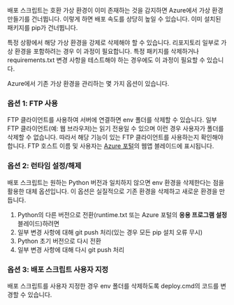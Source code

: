 배포 스크립트는 호환 가상 환경이 이미 존재하는 것을 감지하면 Azure에서 가상 환경 만들기를 건너뜁니다. 이렇게 하면 배포 속도를 상당히 높일 수 있습니다. 이미 설치된 패키지를 pip가 건너뜁니다.

특정 상황에서 해당 가상 환경을 강제로 삭제해야 할 수 있습니다. 리포지토리 일부로 가상 환경을 포함하려는 경우 이 과정이 필요합니다. 특정 패키지를 삭제하거나 requirements.txt 변경 사항을 테스트해야 하는 경우에도 이 과정이 필요할 수 있습니다.

Azure에서 기존 가상 환경을 관리하는 몇 가지 옵션이 있습니다.

### 옵션 1: FTP 사용

FTP 클라이언트를 사용하여 서버에 연결하면 env 폴더를 삭제할 수 있습니다. 일부 FTP 클라이언트(예: 웹 브라우저)는 읽기 전용일 수 있으며 이런 경우 사용자가 폴더를 삭제할 수 없습니다. 따라서 해당 기능이 있는 FTP 클라이언트를 사용하는지 확인해야 합니다. FTP 호스트 이름 및 사용자는 [Azure 포털](https://portal.azure.com)의 웹앱 블레이드에 표시됩니다.

### 옵션 2: 런타임 설정/해제

배포 스크립트는 원하는 Python 버전과 일치하지 않으면 env 환경을 삭제한다는 점을 활용한 대체 옵션입니다. 이 옵션은 실질적으로 기존 환경을 삭제하고 새로운 환경을 만듭니다.

1. Python의 다른 버전으로 전환(runtime.txt 또는 Azure 포털의 **응용 프로그램 설정** 블레이드)하려면
1. 일부 변경 사항에 대해 git push 처리(있는 경우 모든 pip 설치 오류 무시)
1. Python 초기 버전으로 다시 전환
1. 일부 변경 사항에 대해 다시 git push 처리

### 옵션 3: 배포 스크립트 사용자 지정

배포 스크립트를 사용자 지정한 경우 env 폴더를 삭제하도록 deploy.cmd의 코드를 변경할 수 있습니다.

<!---HONumber=Oct15_HO3-->